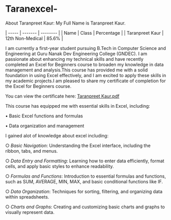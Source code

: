 # Taranexcel-
About Taranpreet Kaur:
My Full Name is Taranpreet Kaur.

| ----- | ------- | -------- | 
| Name | Class | Percentage | 
| Taranpreet Kaur | 12th Non-Medical | 85.6% |


I am currently a first-year student pursuing B.Tech in Computer Science and Engineering at Guru Nanak Dev Engineering College (GNDEC). I am passionate about enhancing my technical skills and have recently completed an Excel for Beginners course to broaden my knowledge in data management and analysis.This course has provided me with a solid foundation in using Excel effectively, and I am excited to apply these skills in my academic projects.I am pleased to share my certificate of completion for the Excel for Beginners course.

You can view the certificate here:
[Taranpreet Kaur.pdf](https://github.com/user-attachments/files/16347550/Taranpreet.Kaur.pdf)

This course has equipped me with essential skills in Excel, including:

• Basic Excel functions and formulas

• Data organization and management

I gained alot of knowledge about excel including:

○ *Basic Navigation*: Understanding the Excel interface, including the ribbon, tabs, and menus.

○ *Data Entry and Formatting*: Learning how to enter data efficiently, format cells, and apply basic styles to enhance readability.

○ *Formulas and Functions*: Introduction to essential formulas and functions, such as SUM, AVERAGE, MIN, MAX, and basic conditional functions like IF.

○ *Data Organization*: Techniques for sorting, filtering, and organizing data within spreadsheets.

○ *Charts and Graphs*: Creating and customizing basic charts and graphs to visually represent data.


